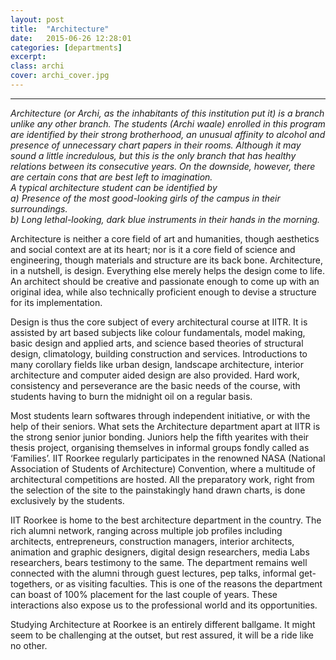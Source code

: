 ```yaml
---
layout: post
title:  "Architecture"
date:   2015-06-26 12:28:01
categories: [departments]
excerpt: 
class: archi
cover: archi_cover.jpg
--- 	
```

--------------------------------
_Architecture (or Archi, as the inhabitants of this institution put it) is a branch unlike any other 
branch. The students (Archi waale) enrolled in this program are identified by their strong 
brotherhood, an unusual affinity to alcohol and presence of unnecessary chart papers in their 
rooms. Although it may sound a little incredulous, but this is the only branch that has healthy 
relations between its consecutive years. On the downside, however, there are certain cons that 
are best left to imagination.<br />
A typical architecture student can be identified by <br />
a) Presence of the most good-looking girls of the campus in their surroundings.<br />
b) Long lethal-looking, dark blue instruments in their hands in the morning._

Architecture is neither a core field of art and humanities, though aesthetics and social context are at its 
heart; nor is it a core field of science and engineering, though materials and structure are its back bone. 
Architecture, in a nutshell, is design. Everything else merely helps the design come to life. An architect 
should be creative and passionate enough to come up with an original idea, while also technically 
proficient enough to devise a structure for its implementation.

Design is thus the core subject of every architectural course at IITR. It is assisted by art based subjects 
like colour fundamentals, model making, basic design and applied arts, and science based theories of 
structural design, climatology, building construction and services. Introductions to many corollary fields 
like urban design, landscape architecture, interior architecture and computer aided design are also 
provided. Hard work, consistency and perseverance are the basic needs of the course, with students 
having to burn the midnight oil on a regular basis.

Most students learn softwares through independent initiative, or with the help of their seniors. What 
sets the Architecture department apart at IITR is the strong senior junior bonding. Juniors help the fifth 
yearites with their thesis project, organising themselves in informal groups fondly called as ‘Families’. 
IIT Roorkee regularly participates in the renowned NASA (National Association of Students of 
Architecture) Convention, where a multitude of architectural competitions are hosted. All the 
preparatory work, right from the selection of the site to the painstakingly hand drawn charts, is done 
exclusively by the students.

IIT Roorkee is home to the best architecture department in the country. The rich alumni network, 
ranging across multiple job profiles including architects, entrepreneurs, construction managers, interior 
architects, animation and graphic designers, digital design researchers, media Labs researchers, bears 
testimony to the same. The department remains well connected with the alumni through guest lectures, 
pep talks, informal get-togethers, or as visiting faculties. This is one of the reasons the department can 
boast of 100% placement for the last couple of years. These interactions also expose us to the 
professional world and its opportunities.

Studying Architecture at Roorkee is an entirely different ballgame. It might seem to be challenging at the 
outset, but rest assured, it will be a ride like no other.

